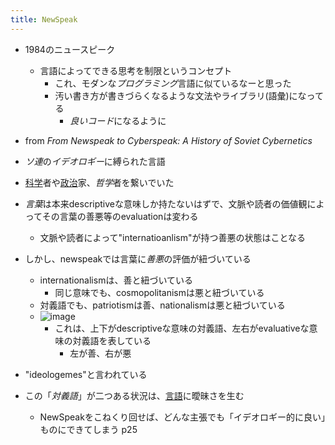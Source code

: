 ```yaml
---
title: NewSpeak
---
```


* 1984のニュースピーク
  
  * 言語によってできる思考を制限というコンセプト
    * これ、モダンな*プログラミング*言語に似ているなーと思った
    * 汚い書き方が書きづらくなるような文法やライブラリ(語彙)になってる
      * *良いコード*になるように
* from *From Newspeak to Cyberspeak: A History of Soviet Cybernetics*

* *ソ連*の*イデオロギー*に縛られた言語

* [科学](%E7%A7%91%E5%AD%A6.md)者や[政治](%E6%94%BF%E6%B2%BB.md)家、*哲学*者を繋いでいた

* *言葉*は本来descriptiveな意味しか持たないはずで、文脈や読者の価値観によってその言葉の善悪等のevaluationは変わる
  
  * 文脈や読者によって"internatioanlism"が持つ善悪の状態はことなる
* しかし、newspeakでは言葉に*善悪*の評価が紐づいている
  
  * internationalismは、善と紐づいている
    * 同じ意味でも、cosmopolitanismは悪と紐づいている
  * 対義語でも、patriotismは善、nationalismは悪と紐づいている
  * ![image](https://gyazo.com/3336432c4102a76196c7bdca4ea451c4/thumb/1000)
    * これは、上下がdescriptiveな意味の対義語、左右がevaluativeな意味の対義語を表している
      * 左が善、右が悪
* "ideologemes"と言われている

* この「*対義語*」が二つある状況は、[言語](%E8%A8%80%E8%AA%9E.md)に曖昧さを生む
  
  * NewSpeakをこねくり回せば、どんな主張でも「イデオロギー的に良い」ものにできてしまう p25
